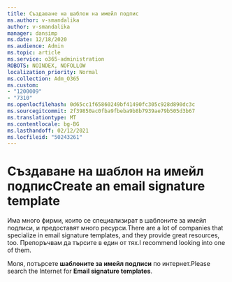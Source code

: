 ```yaml
---
title: Създаване на шаблон на имейл подпис
ms.author: v-smandalika
author: v-smandalika
manager: dansimp
ms.date: 12/18/2020
ms.audience: Admin
ms.topic: article
ms.service: o365-administration
ROBOTS: NOINDEX, NOFOLLOW
localization_priority: Normal
ms.collection: Adm_O365
ms.custom:
- "1200009"
- "7310"
ms.openlocfilehash: 0d65cc1f65860249bf41490fc305c928d890dc3c
ms.sourcegitcommit: 2f39850ac0fba9fbeba9b8b7939ae79b505d3b67
ms.translationtype: MT
ms.contentlocale: bg-BG
ms.lasthandoff: 02/12/2021
ms.locfileid: "50243261"
---
```

# <a name="create-an-email-signature-template"></a><span data-ttu-id="3f15f-102">Създаване на шаблон на имейл подпис</span><span class="sxs-lookup"><span data-stu-id="3f15f-102">Create an email signature template</span></span>

<span data-ttu-id="3f15f-103">Има много фирми, които се специализират в шаблоните за имейл подписи, и предоставят много ресурси.</span><span class="sxs-lookup"><span data-stu-id="3f15f-103">There are a lot of companies that specialize in email signature templates, and they provide great resources, too.</span></span> <span data-ttu-id="3f15f-104">Препоръчвам да търсите в един от тях.</span><span class="sxs-lookup"><span data-stu-id="3f15f-104">I recommend looking into one of them.</span></span>

<span data-ttu-id="3f15f-105">Моля, потърсете **шаблоните за имейл подписи** по интернет.</span><span class="sxs-lookup"><span data-stu-id="3f15f-105">Please search the Internet for **Email signature templates**.</span></span>